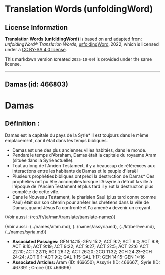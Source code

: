 # Translation Words (unfoldingWord)

## License Information

**Translation Words (unfoldingWord)** is based on and adapted from: _unfoldingWord® Translation Words_, [unfoldingWord](https://unfoldingword.org/utw), 2022, which is licensed under a [CC BY-SA 4.0 license](https://creativecommons.org/licenses/by-sa/4.0/legalcode.en).

This markdown version (created `2025-10-09`) is provided under the same license.



--------------------------------

## Damas (id: 466803)

Damas
=====

Définition :
------------

Damas est la capitale du pays de la Syrie\* Il est toujours dans le même emplacement, car il était dans les temps bibliques.

* Damas est une des plus anciennes villes habitées, dans le monde.
* Pendant le temps d'Abraham, Damas était la capitale du royaume Aram (située dans la Syrie actuelle).
* Tout au long de l'Ancien Testament, il y a beaucoup de références aux interactions entre les habitants de Damas et le peuple d'Israël.
* Plusieurs prophéties bibliques ont prédi la destruction de Damas\* Ces prophéties ont pu être accomplies lorsque l'Assyrie a détruit la ville à l'époque de l'Ancien Testament et plus tard il y eut la destruction plus complète de cette ville.
* Dans le Nouveau Testament, le pharisien Saul (plus tard connu comme Paul) était sur son chemin pour arrêter les chrétiens dans la ville de Damas, quand Jésus l'a confronté et l'a amené à devenir un croyant.

(Voir aussi : (rc://fr/ta/man/translate/translate\-names))

(Voir aussi : (../names/aram.md), (../names/assyria.md), (../kt/believe.md), (../names/syria.md))

* **Associated Passages:** GEN 14:15; GEN 15:2; ACT 9:2; ACT 9:3; ACT 9:8; ACT 9:10; ACT 9:19; ACT 9:22; ACT 9:27; ACT 22:5; ACT 22:6; ACT 22:10; ACT 22:11; ACT 26:12; ACT 26:20; 2CO 11:32; 2CH 24:23–2CH 24:24; ACT 9:1–ACT 9:2; GAL 1:15–GAL 1:17; GEN 14:15–GEN 14:16
* **Associated Articles:** Aram (ID: 466650); Assyrie (ID: 466667); Syrie (ID: 467391); Croire (ID: 466696)

